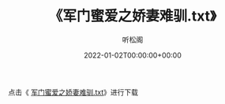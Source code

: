 ﻿---
title:  《军门蜜爱之娇妻难驯.txt》
date:   2022-01-02T00:00:00+00:00
author: 听松阁
layout: post
permalink: /军门蜜爱之娇妻难驯/
categories: 小说
tags: [小说]
---

点击《 [军门蜜爱之娇妻难驯.txt](http://img.660000.xyz/bookstukust/book/bntxt/10/军门蜜爱之娇妻难驯.txt)》进行下载